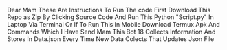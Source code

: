 Dear Mam These Are Instructions To Run The code
First Download This Repo as Zip By Clicking Source Code 
And Run This Python "Script.py" In Laptop Via Terminal
Or If To Run This In Mobile Download Termux Apk 
And Commands Which I Have Send Mam 
This Bot 18 Collects Information And Stores In Data.json
Every Time New Data Colects That Updates Json File
